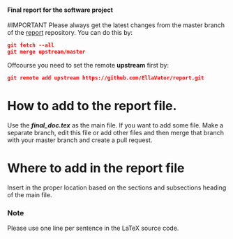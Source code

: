#### Final report for the software project

#IMPORTANT
Please always get the latest changes from the master branch of the [report](https://github.com/EllaVator/report) repository. You can do this by:
```json
git fetch --all
git merge upstream/master
```
Offcourse you need to set the remote **upstream** first by:
```json
git remote add upstream https://github.com/EllaVator/report.git
```

# How to add to the report file.
  Use the _**final_doc.tex**_ as the main file. If you want to add some file. Make a separate branch, edit this file or add other files and then merge that branch with your master branch and create a pull request.

# Where to add in the report file
  Insert in the proper location based on the sections and subsections heading of the main file.
  
### Note
Please use one line per sentence in the LaTeX source code.
